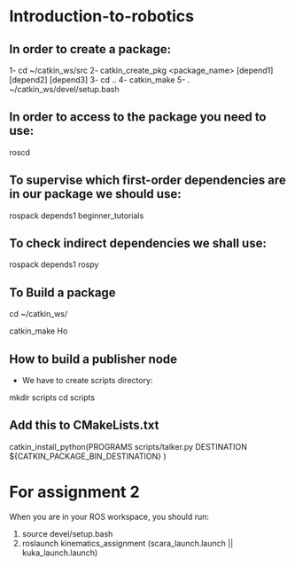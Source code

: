 # Introduction-to-robotics

## In order to create a package:

1- cd ~/catkin_ws/src
2- catkin_create_pkg <package_name> [depend1] [depend2] [depend3]
3- cd ..
4- catkin_make
5- . ~/catkin_ws/devel/setup.bash

## In order to access to the package you need to use:

roscd 

## To supervise which first-order dependencies are in our package we should use:

rospack depends1 beginner_tutorials 

## To check indirect dependencies we shall use:

rospack depends1 rospy

## To Build a package 

cd ~/catkin_ws/

catkin_make Ho

## How to build a publisher node

- We have to create scripts directory:

mkdir scripts
cd scripts

## Add this to CMakeLists.txt

catkin_install_python(PROGRAMS scripts/talker.py
  DESTINATION ${CATKIN_PACKAGE_BIN_DESTINATION}
)


# For assignment 2

When you are in your ROS workspace, you should run:

1. source devel/setup.bash
2. roslaunch kinematics_assignment (scara_launch.launch || kuka_launch.launch)
